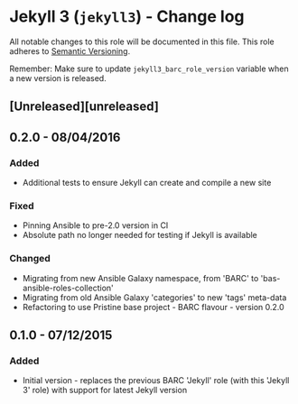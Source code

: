# Jekyll 3 (`jekyll3`) - Change log
 
All notable changes to this role will be documented in this file.
This role adheres to [Semantic Versioning](http://semver.org/spec/v2.0.0.html).
 
Remember: Make sure to update `jekyll3_barc_role_version` variable when a new version is released.
 
## [Unreleased][unreleased]
 
## 0.2.0 - 08/04/2016

### Added

* Additional tests to ensure Jekyll can create and compile a new site

### Fixed

* Pinning Ansible to pre-2.0 version in CI
* Absolute path no longer needed for testing if Jekyll is available

### Changed

* Migrating from new Ansible Galaxy namespace, from 'BARC' to 'bas-ansible-roles-collection'
* Migrating from old Ansible Galaxy 'categories' to new 'tags' meta-data
* Refactoring to use Pristine base project - BARC flavour - version 0.2.0

## 0.1.0 - 07/12/2015

### Added

* Initial version - replaces the previous BARC 'Jekyll' role (with this 'Jekyll 3' role) with support for latest Jekyll
version
